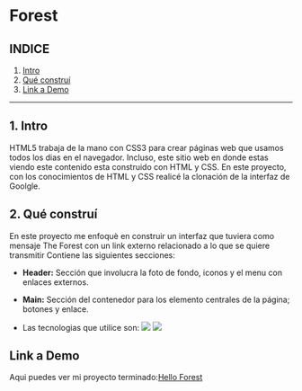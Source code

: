 # Forest

## **INDICE**

1. [Intro](#)
2. [Qué construí](#)
3. [Link a Demo](#)

****

## 1. Intro
HTML5 trabaja de la mano con CSS3 para crear páginas web que usamos todos los dias en el navegador. Incluso, este sitio web en donde estas viendo este contenido esta construido con HTML y CSS. En este proyecto, con los conocimientos de HTML y CSS realicé la clonación de la interfaz de Goolgle.

## 2. Qué construí
En este proyecto me enfoquè en construir un interfaz que tuviera como mensaje The Forest con un link externo relacionado a lo que se quiere transmitir
Contiene las siguientes secciones:

* **Header:** Sección que involucra la foto de fondo, iconos y el menu con enlaces externos.

* **Main:** Sección del contenedor para los elemento centrales de la página; botones y enlace.

* Las tecnologias que utilice son:
  <img src="https://img.shields.io/badge/CSS3-1572B6?style=for-the-badge&logo=css3&logoColor=white" />
  <img src="https://img.shields.io/badge/HTML5-E34F26?style=for-the-badge&logo=html5&logoColor=white" />


## Link a Demo
Aqui puedes ver mi proyecto terminado:[Hello Forest](https://forest-five.vercel.app/)
